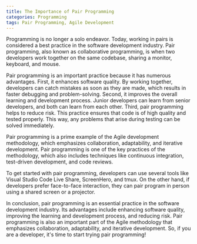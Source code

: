 ```yaml
---
title: The Importance of Pair Programming
categories: Programming
tags: Pair Programming, Agile Development
---
```


Programming is no longer a solo endeavor. Today, working in pairs is considered a best practice in the software development industry. Pair programming, also known as collaborative programming, is when two developers work together on the same codebase, sharing a monitor, keyboard, and mouse. 

Pair programming is an important practice because it has numerous advantages. First, it enhances software quality. By working together, developers can catch mistakes as soon as they are made, which results in faster debugging and problem-solving. Second, it improves the overall learning and development process. Junior developers can learn from senior developers, and both can learn from each other. Third, pair programming helps to reduce risk. This practice ensures that code is of high quality and tested properly. This way, any problems that arise during testing can be solved immediately.

Pair programming is a prime example of the Agile development methodology, which emphasizes collaboration, adaptability, and iterative development. Pair programming is one of the key practices of the methodology, which also includes techniques like continuous integration, test-driven development, and code reviews. 

To get started with pair programming, developers can use several tools like Visual Studio Code Live Share, ScreenHero, and tmux. On the other hand, if developers prefer face-to-face interaction, they can pair program in person using a shared screen or a projector.

In conclusion, pair programming is an essential practice in the software development industry. Its advantages include enhancing software quality, improving the learning and development process, and reducing risk. Pair programming is also an important part of the Agile methodology that emphasizes collaboration, adaptability, and iterative development. So, if you are a developer, it's time to start trying pair programming!